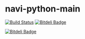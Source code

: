 navi-python-main
===============

[![Build Status](https://travis-ci.org/paoolo/navi-python-main.svg?branch=master)](https://travis-ci.org/paoolo/navi-python-main)
[![Bitdeli Badge](https://d2weczhvl823v0.cloudfront.net/paoolo/navi-python-main/trend.png)](https://bitdeli.com/free "Bitdeli Badge")


[![Bitdeli Badge](https://d2weczhvl823v0.cloudfront.net/paoolo/navi-python-main/trend.png)](https://bitdeli.com/free "Bitdeli Badge")

